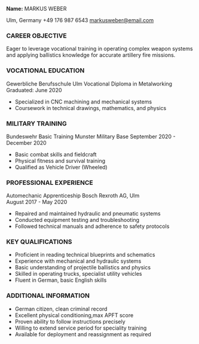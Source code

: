 
**Name:**
MARKUS WEBER

Ulm, Germany +49 176 987 6543 [markusweber@email.com](mailto:markusweber@email.com)

### CAREER OBJECTIVE

Eager to leverage vocational training in operating complex weapon systems and applying ballistics knowledge for accurate artillery fire missions.

### VOCATIONAL EDUCATION

Gewerbliche Berufsschule Ulm Vocational Diploma in Metalworking Graduated: June 2020

-   Specialized in CNC machining and mechanical systems
-   Coursework in technical drawings, mathematics, and physics

### MILITARY TRAINING

Bundeswehr Basic Training Munster Military Base September 2020 - December 2020

-   Basic combat skills and fieldcraft
-   Physical fitness and survival training
-   Qualified as Vehicle Driver (Wheeled)

### PROFESSIONAL EXPERIENCE

Automechanic Apprenticeship Bosch Rexroth AG, Ulm  
August 2017 - May 2020

-   Repaired and maintained hydraulic and pneumatic systems
-   Conducted equipment testing and troubleshooting
-   Followed technical manuals and adherence to safety protocols

### KEY QUALIFICATIONS

-   Proficient in reading technical blueprints and schematics
-   Experience with mechanical and hydraulic systems
-   Basic understanding of projectile ballistics and physics
-   Skilled in operating trucks, specialist utility vehicles
-   Fluent in German, basic English skills

### ADDITIONAL INFORMATION

-   German citizen, clean criminal record
-   Excellent physical conditioning,max APFT score
-   Proven ability to follow instructions precisely
-   Willing to extend service period for speciality training
-   Available for deployment and reassignment as required